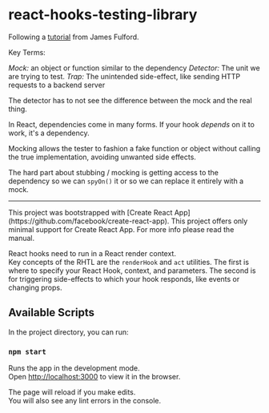# react-hooks-testing-library

Following a [tutorial](https://medium.com/javascript-in-plain-english/testing-react-hooks-be74ec3fc0c4) from James Fulford.

Key Terms:

_Mock:_ an object or function similar to the dependency
_Detector:_ The unit we are trying to test.
_Trap:_ The unintended side-effect, like sending HTTP requests to a backend server

The detector has to not see the difference between the mock and the real thing.

In React, dependencies come in many forms. If your hook _depends_ on it to work, it's a dependency.

Mocking allows the tester to fashion a fake function or object without calling the true implementation, avoiding unwanted side effects.

The hard part about stubbing / mocking is getting access to the dependency so we can `spyOn()` it or so we can replace it entirely with a mock.

<hr>
This project was bootstrapped with [Create React App](https://github.com/facebook/create-react-app).
This project offers only minimal support for Create React App. For more info please read the manual.

React hooks need to run in a React render context.  
Key concepts of the RHTL are the `renderHook` and `act` utilities. The first is where to specify your React Hook, context, and parameters. The second is for triggering side-effects to which your hook responds, like events or changing props.

## Available Scripts

In the project directory, you can run:

### `npm start`

Runs the app in the development mode.<br />
Open [http://localhost:3000](http://localhost:3000) to view it in the browser.

The page will reload if you make edits.<br />
You will also see any lint errors in the console.
